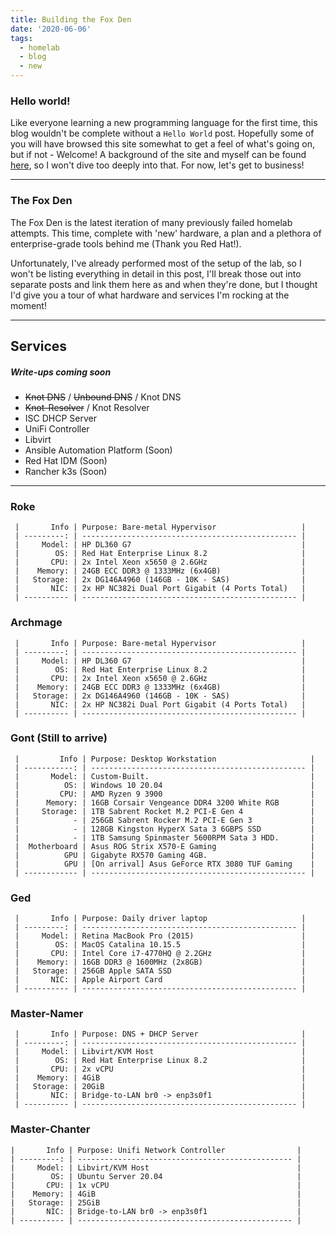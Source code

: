 ```yaml
---
title: Building the Fox Den
date: '2020-06-06'
tags:
  - homelab
  - blog
  - new
---
```


### Hello world!

Like everyone learning a new programming language for the first time, this blog wouldn't be complete without a `Hello World` post. Hopefully some of you will have browsed this site somewhat to get a feel of what's going on, but if not - Welcome! A background of the site and myself can be found [here](/pages/about-me), so I won't dive too deeply into that. For now, let's get to business!

---

### The Fox Den

The Fox Den is the latest iteration of many previously failed homelab attempts. This time, complete with 'new' hardware, a plan and a plethora of enterprise-grade tools behind me (Thank you Red Hat!).

Unfortunately, I've already performed most of the setup of the lab, so I won't be listing everything in detail in this post, I'll break those out into separate posts and link them here as and when they're done, but I thought I'd give you a tour of what hardware and services I'm rocking at the moment!

---

## Services
##### Write-ups coming soon
- ~~Knot DNS~~ / ~~Unbound DNS~~ / Knot DNS
- ~~Knot-Resolver~~ / Knot Resolver
- ISC DHCP Server
- UniFi Controller
- Libvirt
- Ansible Automation Platform (Soon)
- Red Hat IDM (Soon)
- Rancher k3s (Soon)

---


### Roke

```
 |       Info | Purpose: Bare-metal Hypervisor                   |
 | ---------: | ------------------------------------------------ |
 |     Model: | HP DL360 G7                                      |
 |        OS: | Red Hat Enterprise Linux 8.2                     |
 |       CPU: | 2x Intel Xeon x5650 @ 2.6GHz                     |
 |    Memory: | 24GB ECC DDR3 @ 1333MHz (6x4GB)                  |
 |   Storage: | 2x DG146A4960 (146GB - 10K - SAS)                |
 |       NIC: | 2x HP NC382i Dual Port Gigabit (4 Ports Total)   |
 | ---------- | ------------------------------------------------ |
```

### Archmage
```
 |       Info | Purpose: Bare-metal Hypervisor                   |
 | ---------: | ------------------------------------------------ |
 |     Model: | HP DL360 G7                                      |
 |        OS: | Red Hat Enterprise Linux 8.2                     |
 |       CPU: | 2x Intel Xeon x5650 @ 2.6GHz                     |
 |    Memory: | 24GB ECC DDR3 @ 1333MHz (6x4GB)                  |
 |   Storage: | 2x DG146A4960 (146GB - 10K - SAS)                |
 |       NIC: | 2x HP NC382i Dual Port Gigabit (4 Ports Total)   |
 | ---------- | ------------------------------------------------ |
```

### Gont (Still to arrive)
```
 |         Info | Purpose: Desktop Workstation                     |
 | -----------: | ------------------------------------------------ |
 |       Model: | Custom-Built.     		                       |
 |          OS: | Windows 10 20.04                                 |
 |         CPU: | AMD Ryzen 9 3900                                 |
 |      Memory: | 16GB Corsair Vengeance DDR4 3200 White RGB       |
 |     Storage: | 1TB Sabrent Rocket M.2 PCI-E Gen 4               |
 |            - | 256GB Sabrent Rocker M.2 PCI-E Gen 3             |
 |            - | 128GB Kingston HyperX Sata 3 6GBPS SSD           |
 |            - | 1TB Samsung Spinmaster 5600RPM Sata 3 HDD.       |
 |  Motherboard | Asus ROG Strix X570-E Gaming                     |
 |          GPU | Gigabyte RX570 Gaming 4GB.                       |
 |          GPU | [On arrival] Asus GeForce RTX 3080 TUF Gaming    |
 | ------------ | ------------------------------------------------ |
```

### Ged

```
 |       Info | Purpose: Daily driver laptop                     |
 | ---------: | ------------------------------------------------ |
 |     Model: | Retina MacBook Pro (2015)                        |
 |        OS: | MacOS Catalina 10.15.5                           |
 |       CPU: | Intel Core i7-4770HQ @ 2.2GHz                    |
 |    Memory: | 16GB DDR3 @ 1600MHz (2x8GB)                      |
 |   Storage: | 256GB Apple SATA SSD                             |
 |       NIC: | Apple Airport Card                               |
 | ---------- | ------------------------------------------------ |
```

### Master-Namer
```
 |       Info | Purpose: DNS + DHCP Server                       |
 | ---------: | ------------------------------------------------ |
 |     Model: | Libvirt/KVM Host                                 |
 |        OS: | Red Hat Enterprise Linux 8.2                     |
 |       CPU: | 2x vCPU                                          |
 |    Memory: | 4GiB                                             |
 |   Storage: | 20GiB                                            |
 |       NIC: | Bridge-to-LAN br0 -> enp3s0f1                    |
 | ---------- | ------------------------------------------------ |
```

### Master-Chanter
```
|       Info | Purpose: Unifi Network Controller                |
| ---------: | ------------------------------------------------ |
|     Model: | Libvirt/KVM Host                                 |
|        OS: | Ubuntu Server 20.04                              |
|       CPU: | 1x vCPU                                          |
|    Memory: | 4GiB                                             |
|   Storage: | 25GiB                                            |
|       NIC: | Bridge-to-LAN br0 -> enp3s0f1                    |
| ---------- | ------------------------------------------------ |
```